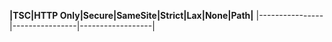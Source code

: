 
**|TSC|HTTP Only|Secure|SameSite|Strict|Lax|None|Path|**
|----------------|----------------|------------------|
